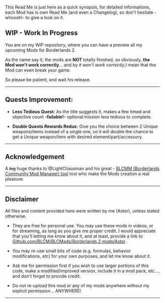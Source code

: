 This Read Me is just here as a quick synopsis, for detailed informations, each Mod has is own Read Me (and even a Changelog), so don't hesitate -whoosh!- to give a look on it.

## WIP - Work In Progress

You are on my WIP repository, where you can have a preview all my upcoming Mods for Borderlands 2.

As the name say it, the mods are **NOT** totally finished, so obviously, **the Mod won't work correctly**... and by *it won't work correctly*,I mean that the Mod can even break your game.

So please be patient, and wait his release.
  
* * * * *

## Quests Improvement:

- __Less Tedious Quest:__ As the title suggests it, makes a few timed and objective count **-failable!-** optional mission less tedious to complete.

- __Double Quests Rewards Redux:__ Give you the choice between 2 Unique weapons/items instead of a single one, so it will double the chance to get a Unique weapon/item with desired element/part/accessory.

* * * * *

## Acknowledgement

A ~~big~~ huge thanks to @LightChaosman and his great - [BLCMM (Borderlands Community Mod Manager) tool](https://github.com/BLCM/BLCMods/wiki/Borderlands-Community-Mod-Manager) tool who make the Mods creation a real pleasure. 

* * * * *
 
## Disclaimer

All files and content provided here were written by me (Astor), unless stated otherwise.

- They are free for personal use. You may use these mods in videos, or for streaming, as long as you give me proper credit. I would appreciate that you'll letting me know about it, and at least, provide a link to [Github.com/BLCM/BLCMods/Borderlands 2 mods/Astor](https://github.com/BLCM/BLCMods/tree/master/Borderlands%202%20mods/Astor) .

- You may re-use small bits of code (e.g. formulas, behavior modifications, etc) for your own purposes, and let me know about it. 

- Ask me for permission first if you wish to use larger portions of this code, make a modified/improved version, include it in a mod pack, etc..., and don't forget to provide credit.

- Do not re-upload this mod or any of my mods anywhere without my explicit permission... ANYWHERE!

* * * * *
